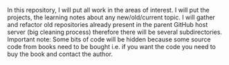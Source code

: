 In this repository, I will put all work in the areas of interest.
I will put the projects, the learning notes about any new/old/current topic.
I will gather and refactor old repositories already present in the parent GitHub host server (big cleaning process) therefore there will be several subdirectories.
Important note: Some bits of code will be hidden because some source code from books need to be bought i.e. if you want the code you need to buy the book and contact the author.
